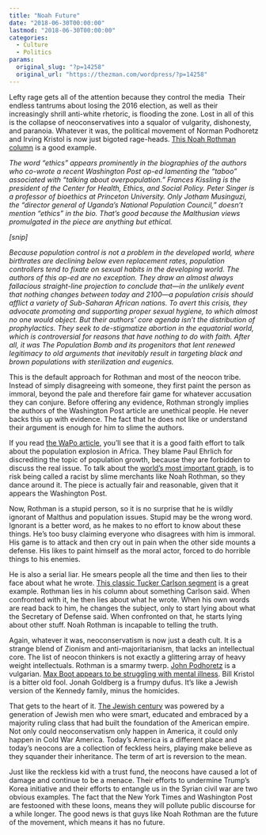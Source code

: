 ```yaml
---
title: "Noah Future"
date: "2018-06-30T00:00:00"
lastmod: "2018-06-30T00:00:00"
categories:
  - Culture
  - Politics
params:
  original_slug: "?p=14258"
  original_url: "https://thezman.com/wordpress/?p=14258"
---
```


Lefty rage gets all of the attention because they control the media 
Their endless tantrums about losing the 2016 election, as well as their
increasingly shrill anti-white rhetoric, is flooding the zone. Lost in
all of this is the collapse of neoconservatives into a squalor of
vulgarity, dishonesty, and paranoia. Whatever it was, the political
movement of Norman Podhoretz and Irving Kristol is now just bigoted
rage-heads. [This Noah Rothman
column](https://www.commentarymagazine.com/politics-ideas/the-malthusian-myth-that-refuses-to-die/)
is a good example.

*The word “ethics” appears prominently in the biographies of the authors
who co-wrote a recent Washington Post op-ed lamenting the “taboo”
associated with “talking about overpopulation.” Frances Kissling is the
president of the Center for Health, Ethics, and Social Policy. Peter
Singer is a professor of bioethics at Princeton University. Only Jotham
Musinguzi, the “director general of Uganda’s National Population
Council,” doesn’t mention “ethics” in the bio. That’s good because the
Malthusian views promulgated in the piece are anything but ethical.*

*\[snip\]*

*Because population control is not a problem in the developed world,
where birthrates are declining below even replacement rates, population
controllers tend to fixate on sexual habits in the developing world. The
authors of this op-ed are no exception. They draw an almost always
fallacious straight-line projection to conclude that—in the unlikely
event that nothing changes between today and 2100—a population crisis
should afflict a variety of Sub-Saharan African nations. To avert this
crisis, they advocate promoting and supporting proper sexual hygiene, to
which almost no one would object. But their authors’ core agenda isn’t
the distribution of prophylactics. They seek to de-stigmatize abortion
in the equatorial world, which is controversial for reasons that have
nothing to do with faith. After all, it was The Population Bomb and
its progenitors that lent renewed legitimacy to old arguments that
inevitably result in targeting black and brown populations with
sterilization and eugenics.*

This is the default approach for Rothman and most of the neocon tribe.
Instead of simply disagreeing with someone, they first paint the person
as immoral, beyond the pale and therefore fair game for whatever
accusation they can conjure. Before offering any evidence, Rothman
strongly implies the authors of the Washington Post article are
unethical people. He never backs this up with evidence. The fact that he
does not like or understand their argument is enough for him to slime
the authors.

If you read <a
href="https://www.washingtonpost.com/opinions/talking-about-overpopulation-is-still-taboo-that-has-to-change/2018/06/18/ca7c1838-6e6f-11e8-afd5-778aca903bbe_story.html?noredirect=on&amp;utm_term=.8f92125b74ce"
rel="noopener" target="_blank">the WaPo article</a>, you’ll see that it
is a good faith effort to talk about the population explosion in Africa.
They blame Paul Ehrlich for discrediting the topic of population growth,
because they are forbidden to discuss the real issue. To talk about the
<a href="https://www.unz.com/isteve/the-worlds-most-important-graph/"
rel="noopener" target="_blank">world’s most important graph</a>, is to
risk being called a racist by slime merchants like Noah Rothman, so they
dance around it. The piece is actually fair and reasonable, given that
it appears the Washington Post.

Now, Rothman is a stupid person, so it is no surprise that he is wildly
ignorant of Malthus and population issues. Stupid may be the wrong word.
Ignorant is a better word, as he makes to no effort to know about these
things. He’s too busy claiming everyone who disagrees with him is
immoral. His game is to attack and then cry out in pain when the other
side mounts a defense. His likes to paint himself as the moral actor,
forced to do horrible things to his enemies.

He is also a serial liar. He smears people all the time and then lies to
their face about what he wrote. <a
href="https://www.realclearpolitics.com/video/2018/04/11/tucker_carlson_vs_blogger_noah_rothman_accusing_him_of_defending_syria_self-awareness_not_your_strong_suit.html"
rel="noopener" target="_blank">This classic Tucker Carlson segment</a>
is a great example. Rothman lies in his column about something Carlson
said. When confronted with it, he then lies about what he wrote. When
his own words are read back to him, he changes the subject, only to
start lying about what the Secretary of Defense said. When confronted on
that, he starts lying about other stuff. Noah Rothman is incapable to
telling the truth.

Again, whatever it was, neoconservatism is now just a death cult. It is
a strange blend of Zionism and anti-majoritarianism, that lacks an
intellectual core. The list of neocon thinkers is not exactly a
glittering array of heavy weight intellectuals. Rothman is a smarmy
twerp. <a
href="https://twitter.com/jpodhoretz/status/938773763319050242?lang=en"
rel="noopener" target="_blank">John Podhoretz</a> is a vulgarian. <a
href="https://www.realclearpolitics.com/video/2017/07/13/fireworks_tucker_carlson_vs_max_boot_on_russia_you_dismiss_anyone_who_doesnt_share_your_view_as_a_nazi.html"
rel="noopener" target="_blank">Max Boot appears to be struggling with
mental illness</a>. Bill Kristol is a bitter old fool. Jonah Goldberg is
a frumpy dufus. It’s like a Jewish version of the Kennedy family, minus
the homicides.

That gets to the heart of it. <a
href="https://www.amazon.com/Jewish-Century-Yuri-Slezkine/dp/0691127603"
rel="noopener" target="_blank">The Jewish century</a> was powered by a
generation of Jewish men who were smart, educated and embraced by a
majority ruling class that had built the foundation of the American
empire. Not only could neoconservatism only happen in America, it could
only happen in Cold War America. Today’s America is a different place
and today’s neocons are a collection of feckless heirs, playing make
believe as they squander their inheritance. The term of art is reversion
to the mean.

Just like the reckless kid with a trust fund, the neocons have caused a
lot of damage and continue to be a menace. Their efforts to undermine
Trump’s Korea initiative and their efforts to entangle us in the Syrian
civil war are two obvious examples. The fact that the New York Times and
Washington Post are festooned with these loons, means they will pollute
public discourse for a while longer. The good news is that guys like
Noah Rothman are the future of the movement, which means it has no
future.
